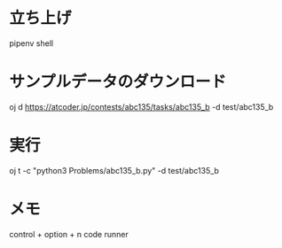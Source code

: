 # 立ち上げ
pipenv shell

# サンプルデータのダウンロード
oj d https://atcoder.jp/contests/abc135/tasks/abc135_b -d test/abc135_b

# 実行
oj t -c "python3 Problems/abc135_b.py" -d test/abc135_b

# メモ
control + option + n code runner